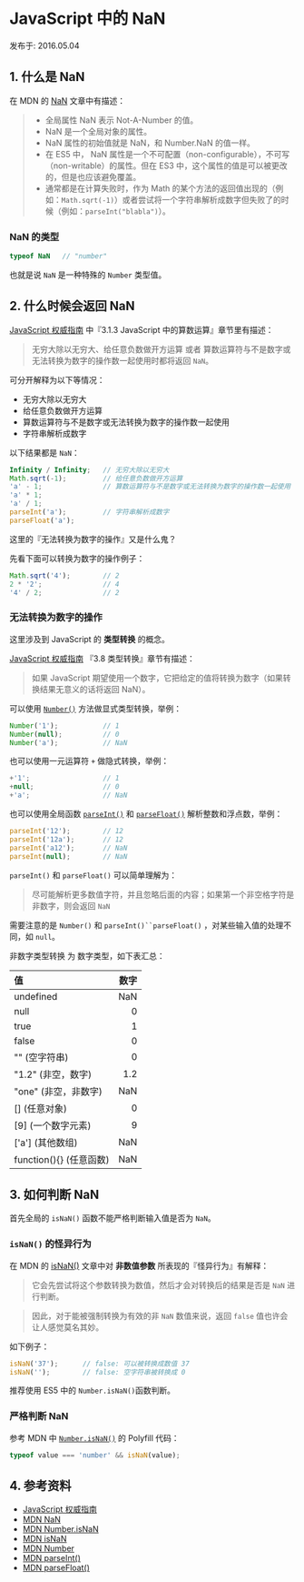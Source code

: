 # JavaScript 中的 NaN

发布于: 2016.05.04

## 1. 什么是 NaN

在 MDN 的 [NaN][2] 文章中有描述：

> - 全局属性 NaN 表示 Not-A-Number 的值。
> - NaN 是一个全局对象的属性。
> - NaN 属性的初始值就是 NaN，和 Number.NaN 的值一样。
> - 在 ES5 中， NaN 属性是一个不可配置（non-configurable），不可写（non-writable）的属性。但在 ES3 中，这个属性的值是可以被更改的，但是也应该避免覆盖。
> - 通常都是在计算失败时，作为 Math 的某个方法的返回值出现的（例如：`Math.sqrt(-1)`）或者尝试将一个字符串解析成数字但失败了的时候（例如：`parseInt("blabla")`）。

### NaN 的类型

```JavaScript
typeof NaN   // "number"
```

也就是说 `NaN` 是一种特殊的 `Number` 类型值。

## 2. 什么时候会返回 NaN

[JavaScript 权威指南][1] 中『3.1.3 JavaScript 中的算数运算』章节里有描述：
> 无穷大除以无穷大、给任意负数做开方运算 或者 算数运算符与不是数字或无法转换为数字的操作数一起使用时都将返回 `NaN`。

可分开解释为以下等情况：

- 无穷大除以无穷大
- 给任意负数做开方运算
- 算数运算符与不是数字或无法转换为数字的操作数一起使用
- 字符串解析成数字

以下结果都是 `NaN`：

```JavaScript
Infinity / Infinity;   // 无穷大除以无穷大
Math.sqrt(-1);         // 给任意负数做开方运算
'a' - 1;               // 算数运算符与不是数字或无法转换为数字的操作数一起使用
'a' * 1;
'a' / 1;
parseInt('a');         // 字符串解析成数字
parseFloat('a');
```

这里的『无法转换为数字的操作』又是什么鬼？

先看下面可以转换为数字的操作例子：

```JavaScript
Math.sqrt('4');        // 2
2 * '2';               // 4
'4' / 2;               // 2
```

### 无法转换为数字的操作

这里涉及到 JavaScript 的 **类型转换** 的概念。

[JavaScript 权威指南][1] 『3.8 类型转换』章节有描述：
> 如果 JavaScript 期望使用一个数字，它把给定的值将转换为数字（如果转换结果无意义的话将返回 NaN）。

可以使用 [`Number()`][5] 方法做显式类型转换，举例：

```JavaScript
Number('1');           // 1
Number(null);          // 0
Number('a');           // NaN
```

也可以使用一元运算符 `+` 做隐式转换，举例：

```JavaScript
+'1';                  // 1
+null;                 // 0
+'a';                  // NaN
```

也可以使用全局函数 [`parseInt()`][6] 和 [`parseFloat()`][7] 解析整数和浮点数，举例：

```JavaScript
parseInt('12');        // 12
parseInt('12a');       // 12
parseInt('a12');       // NaN
parseInt(null);        // NaN
```

`parseInt()` 和 `parseFloat()` 可以简单理解为：
> 尽可能解析更多数值字符，并且忽略后面的内容；如果第一个非空格字符是非数字，则会返回 `NaN`

需要注意的是 `Number()` 和 `parseInt()``parseFloat()` ，对某些输入值的处理不同，如 `null`。

非数字类型转换 为 数字类型，如下表汇总：

| 值 | 数字 |
|:-----------|------------:|
| undefined   | NaN |
| null        | 0   |
| true        | 1   |
| false       | 0   |
| "" (空字符串)       | 0   |
| "1.2" (非空，数字)   | 1.2 |
| "one" (非空，非数字) | NaN |
| \[\] (任意对象)     | 0 |
| \[9\] (一个数字元素)     | 9 |
| \['a'\] (其他数组)     | NaN |
| function(){} (任意函数)     | NaN |

## 3. 如何判断 NaN

首先全局的 `isNaN()` 函数不能严格判断输入值是否为 `NaN`。

### `isNaN()` 的怪异行为

在 MDN 的 [isNaN()][4] 文章中对 **非数值参数** 所表现的『怪异行为』有解释：

> 它会先尝试将这个参数转换为数值，然后才会对转换后的结果是否是 `NaN` 进行判断。

> 因此，对于能被强制转换为有效的非 `NaN` 数值来说，返回 `false` 值也许会让人感觉莫名其妙。

如下例子：

```JavaScript
isNaN('37');      // false: 可以被转换成数值 37
isNaN('');        // false: 空字符串被转换成 0
```

推荐使用 ES5 中的 `Number.isNaN()`函数判断。

### 严格判断 NaN

参考 MDN 中 [`Number.isNaN()`][3] 的 Polyfill 代码：

```JavaScript
typeof value === 'number' && isNaN(value);
```

## 4. 参考资料

- [JavaScript 权威指南][1]
- [MDN NaN][2]
- [MDN Number.isNaN][3]
- [MDN isNaN][4]
- [MDN Number][5]
- [MDN parseInt()][6]
- [MDN parseFloat()][7]

[1]: https://book.douban.com/subject/10549733/ (JavaScript 权威指南)
[2]: https://developer.mozilla.org/zh-CN/docs/Web/JavaScript/Reference/Global_Objects/NaN (MDN NaN)
[3]: https://developer.mozilla.org/zh-CN/docs/Web/JavaScript/Reference/Global_Objects/Number/isNaN (MDN Number.isNaN)
[4]: https://developer.mozilla.org/zh-CN/docs/Web/JavaScript/Reference/Global_Objects/isNaN (MDN isNaN)
[5]: https://developer.mozilla.org/zh-CN/docs/Web/JavaScript/Reference/Global_Objects/Number (MDN Number)
[6]: https://developer.mozilla.org/zh-CN/docs/Web/JavaScript/Reference/Global_Objects/parseInt (MDN parseInt)
[7]: https://developer.mozilla.org/zh-CN/docs/Web/JavaScript/Reference/Global_Objects/parseFloat (MDN parseFloat)
